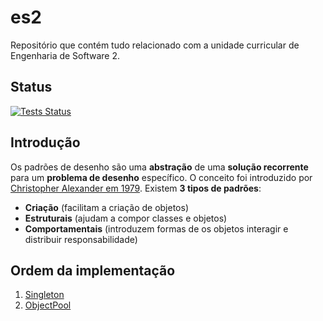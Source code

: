 # es2

Repositório que contém tudo relacionado com a unidade curricular de Engenharia de Software 2.

## Status

[![Tests Status](https://img.shields.io/travis/com/Guergeiro/es2?label=tests&logo=travis)](https://travis-ci.com/Guergeiro/es2)

## Introdução

Os padrões de desenho são uma **abstração** de uma **solução recorrente** para um **problema de desenho** específico. O conceito foi introduzido por [Christopher Alexander em 1979](https://en.wikipedia.org/wiki/Christopher_Alexander).
Existem **3 tipos de padrões**:

- **Criação** (facilitam a criação de objetos)
- **Estruturais** (ajudam a compor classes e objetos)
- **Comportamentais** (introduzem formas de os objetos interagir e distribuir responsabilidade)

## Ordem da implementação

1. [Singleton](./singleton)
2. [ObjectPool](./objectpool)
